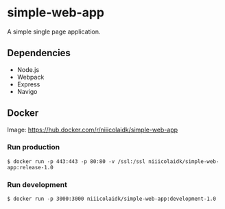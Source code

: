 # simple-web-app
A simple single page application.

## Dependencies
* Node.js
* Webpack
* Express
* Navigo

## Docker
Image: https://hub.docker.com/r/niiicolaidk/simple-web-app

### Run production
```
$ docker run -p 443:443 -p 80:80 -v /ssl:/ssl niiicolaidk/simple-web-app:release-1.0
```

### Run development
```
$ docker run -p 3000:3000 niiicolaidk/simple-web-app:development-1.0
```

